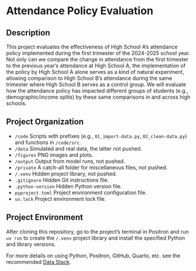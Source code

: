 # Attendance Policy Evaluation


## Description

This project evaluates the effectiveness of High School A’s attendance
policy implemented during the first trimester of the 2024-2025 school
year. Not only can we compare the change in attendance from the first
trimester to the previous year’s attendance at High School A, the
implementation of the policy by High School A alone serves as a kind of
natural experiment, allowing comparison to High School B’s attendance
during the same trimester where High School B serves as a control group.
We will evaluate how the attendance policy has impacted different groups
of students (e.g., demographic/income splits) by these same comparisons
in and across high schools.

## Project Organization

- `/code` Scripts with prefixes (e.g., `01_import-data.py`,
  `02_clean-data.py`) and functions in `/code/src`.
- `/data` Simulated and real data, the latter not pushed.
- `/figures` PNG images and plots.
- `/output` Output from model runs, not pushed.
- `/private` A catch-all folder for miscellaneous files, not pushed.
- `/.venv` Hidden project library, not pushed.
- `.gitignore` Hidden Git instructions file.
- `.python-version` Hidden Python version file.
- `pyproject.toml` Project environment configuration file.
- `uv.lock` Project environment lock file.

## Project Environment

After cloning this repository, go to the project’s terminal in Positron
and run `uv run` to create the `/.venv` project library and install the
specified Python and library versions.

For more details on using Python, Positron, GitHub, Quarto, etc. see the
recommended [Data Stack](https://github.com/marcdotson/data-stack).

